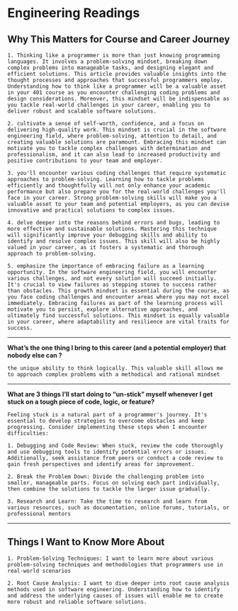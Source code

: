 # Engineering Readings

## Why This Matters for Course and Career Journey

    1. Thinking like a programmer is more than just knowing programming languages. It involves a problem-solving mindset, breaking down complex problems into manageable tasks, and designing elegant and efficient solutions. This article provides valuable insights into the thought processes and approaches that successful programmers employ. Understanding how to think like a programmer will be a valuable asset in your 401 course as you encounter challenging coding problems and design considerations. Moreover, this mindset will be indispensable as you tackle real-world challenges in your career, enabling you to deliver robust and scalable software solutions.

    2. cultivate a sense of self-worth, confidence, and a focus on delivering high-quality work. This mindset is crucial in the software engineering field, where problem-solving, attention to detail, and creating valuable solutions are paramount. Embracing this mindset can motivate you to tackle complex challenges with determination and professionalism, and it can also lead to increased productivity and positive contributions to your team and employer.

    3. you'll encounter various coding challenges that require systematic approaches to problem-solving. Learning how to tackle problems efficiently and thoughtfully will not only enhance your academic performance but also prepare you for the real-world challenges you'll face in your career. Strong problem-solving skills will make you a valuable asset to your team and potential employers, as you can devise innovative and practical solutions to complex issues.

    4. delve deeper into the reasons behind errors and bugs, leading to more effective and sustainable solutions. Mastering this technique will significantly improve your debugging skills and ability to identify and resolve complex issues. This skill will also be highly valued in your career, as it fosters a systematic and thorough approach to problem-solving.

    5. emphasize the importance of embracing failure as a learning opportunity. In the software engineering field, you will encounter various challenges, and not every solution will succeed initially. It's crucial to view failures as stepping stones to success rather than obstacles. This growth mindset is essential during the course, as you face coding challenges and encounter areas where you may not excel immediately. Embracing failures as part of the learning process will motivate you to persist, explore alternative approaches, and ultimately find successful solutions. This mindset is equally valuable in your career, where adaptability and resilience are vital traits for success.

---
**What’s the one thing I bring to this career (and a potential employer) that nobody else can ?**

    the unique ability to think logically. This valuable skill allows me to approach complex problems with a methodical and rational mindset

---
**What are 3 things I’ll start doing to “un-stick” myself whenever I get stuck on a tough piece of code, logic, or feature?**

```Feeling stuck is a natural part of a programmer's journey. It's essential to develop strategies to overcome obstacles and keep progressing. Consider implementing these steps when I encounter difficulties:```

    1. Debugging and Code Review: When stuck, review the code thoroughly and use debugging tools to identify potential errors or issues. Additionally, seek assistance from peers or conduct a code review to gain fresh perspectives and identify areas for improvement.

    2. Break the Problem Down: Divide the challenging problem into smaller, manageable parts. Focus on solving each part individually, then combine the solutions to tackle the larger issue gradually.

    3. Research and Learn: Take the time to research and learn from various resources, such as documentation, online forums, tutorials, or professional mentors

---

## Things I Want to Know More About

    1. Problem-Solving Techniques: I want to learn more about various problem-solving techniques and methodologies that programmers use in real-world scenarios

    2. Root Cause Analysis: I want to dive deeper into root cause analysis methods used in software engineering. Understanding how to identify and address the underlying causes of issues will enable me to create more robust and reliable software solutions.
